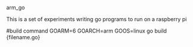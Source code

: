 arm_go

This is a set of experiments writing go programs to run on a raspberry pi

#build command
GOARM=6 GOARCH=arm GOOS=linux go build {filename.go}
